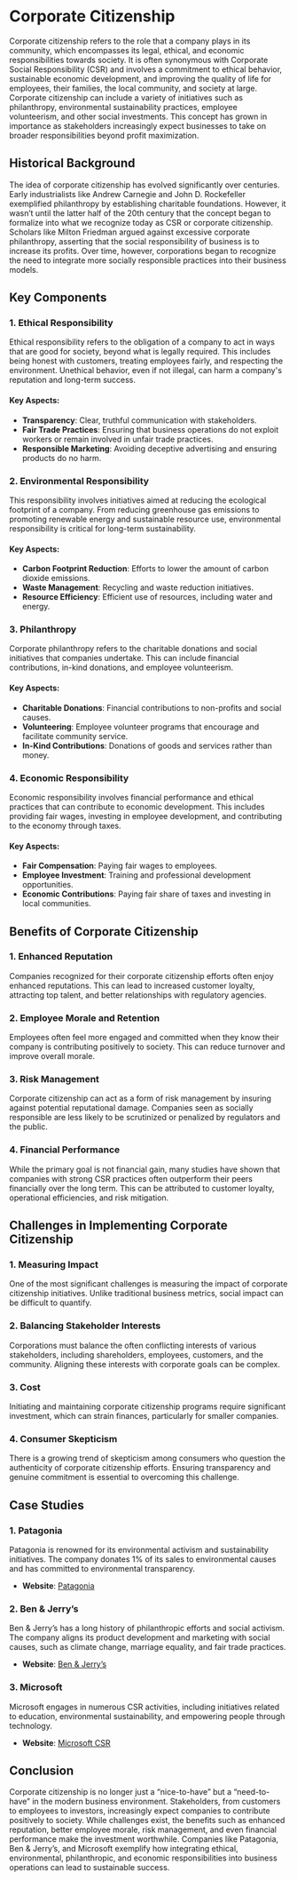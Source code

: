 # Corporate Citizenship

Corporate citizenship refers to the role that a company plays in its community, which encompasses its legal, ethical, and economic responsibilities towards society. It is often synonymous with Corporate Social Responsibility (CSR) and involves a commitment to ethical behavior, sustainable economic development, and improving the quality of life for employees, their families, the local community, and society at large. Corporate citizenship can include a variety of initiatives such as philanthropy, environmental sustainability practices, employee volunteerism, and other social investments. This concept has grown in importance as stakeholders increasingly expect businesses to take on broader responsibilities beyond profit maximization.

## Historical Background

The idea of corporate citizenship has evolved significantly over centuries. Early industrialists like Andrew Carnegie and John D. Rockefeller exemplified philanthropy by establishing charitable foundations. However, it wasn’t until the latter half of the 20th century that the concept began to formalize into what we recognize today as CSR or corporate citizenship. Scholars like Milton Friedman argued against excessive corporate philanthropy, asserting that the social responsibility of business is to increase its profits. Over time, however, corporations began to recognize the need to integrate more socially responsible practices into their business models.

## Key Components

### 1. Ethical Responsibility
Ethical responsibility refers to the obligation of a company to act in ways that are good for society, beyond what is legally required. This includes being honest with customers, treating employees fairly, and respecting the environment. Unethical behavior, even if not illegal, can harm a company's reputation and long-term success.

#### Key Aspects:
- **Transparency**: Clear, truthful communication with stakeholders.
- **Fair Trade Practices**: Ensuring that business operations do not exploit workers or remain involved in unfair trade practices.
- **Responsible Marketing**: Avoiding deceptive advertising and ensuring products do no harm.

### 2. Environmental Responsibility
This responsibility involves initiatives aimed at reducing the ecological footprint of a company. From reducing greenhouse gas emissions to promoting renewable energy and sustainable resource use, environmental responsibility is critical for long-term sustainability.

#### Key Aspects:
- **Carbon Footprint Reduction**: Efforts to lower the amount of carbon dioxide emissions.
- **Waste Management**: Recycling and waste reduction initiatives.
- **Resource Efficiency**: Efficient use of resources, including water and energy.

### 3. Philanthropy
Corporate philanthropy refers to the charitable donations and social initiatives that companies undertake. This can include financial contributions, in-kind donations, and employee volunteerism.

#### Key Aspects:
- **Charitable Donations**: Financial contributions to non-profits and social causes.
- **Volunteering**: Employee volunteer programs that encourage and facilitate community service.
- **In-Kind Contributions**: Donations of goods and services rather than money.

### 4. Economic Responsibility
Economic responsibility involves financial performance and ethical practices that can contribute to economic development. This includes providing fair wages, investing in employee development, and contributing to the economy through taxes.

#### Key Aspects:
- **Fair Compensation**: Paying fair wages to employees.
- **Employee Investment**: Training and professional development opportunities.
- **Economic Contributions**: Paying fair share of taxes and investing in local communities.

## Benefits of Corporate Citizenship

### 1. Enhanced Reputation
Companies recognized for their corporate citizenship efforts often enjoy enhanced reputations. This can lead to increased customer loyalty, attracting top talent, and better relationships with regulatory agencies.

### 2. Employee Morale and Retention
Employees often feel more engaged and committed when they know their company is contributing positively to society. This can reduce turnover and improve overall morale.

### 3. Risk Management
Corporate citizenship can act as a form of risk management by insuring against potential reputational damage. Companies seen as socially responsible are less likely to be scrutinized or penalized by regulators and the public.

### 4. Financial Performance
While the primary goal is not financial gain, many studies have shown that companies with strong CSR practices often outperform their peers financially over the long term. This can be attributed to customer loyalty, operational efficiencies, and risk mitigation.

## Challenges in Implementing Corporate Citizenship

### 1. Measuring Impact
One of the most significant challenges is measuring the impact of corporate citizenship initiatives. Unlike traditional business metrics, social impact can be difficult to quantify.

### 2. Balancing Stakeholder Interests
Corporations must balance the often conflicting interests of various stakeholders, including shareholders, employees, customers, and the community. Aligning these interests with corporate goals can be complex.

### 3. Cost
Initiating and maintaining corporate citizenship programs require significant investment, which can strain finances, particularly for smaller companies.

### 4. Consumer Skepticism
There is a growing trend of skepticism among consumers who question the authenticity of corporate citizenship efforts. Ensuring transparency and genuine commitment is essential to overcoming this challenge.

## Case Studies

### 1. Patagonia
Patagonia is renowned for its environmental activism and sustainability initiatives. The company donates 1% of its sales to environmental causes and has committed to environmental transparency.

- **Website**: [Patagonia](https://www.patagonia.com/)

### 2. Ben & Jerry’s
Ben & Jerry’s has a long history of philanthropic efforts and social activism. The company aligns its product development and marketing with social causes, such as climate change, marriage equality, and fair trade practices.

- **Website**: [Ben & Jerry’s](https://www.benjerry.com/)

### 3. Microsoft
Microsoft engages in numerous CSR activities, including initiatives related to education, environmental sustainability, and empowering people through technology.

- **Website**: [Microsoft CSR](https://www.microsoft.com/en-us/corporate-responsibility)

## Conclusion

Corporate citizenship is no longer just a “nice-to-have” but a “need-to-have” in the modern business environment. Stakeholders, from customers to employees to investors, increasingly expect companies to contribute positively to society. While challenges exist, the benefits such as enhanced reputation, better employee morale, risk management, and even financial performance make the investment worthwhile. Companies like Patagonia, Ben & Jerry’s, and Microsoft exemplify how integrating ethical, environmental, philanthropic, and economic responsibilities into business operations can lead to sustainable success.